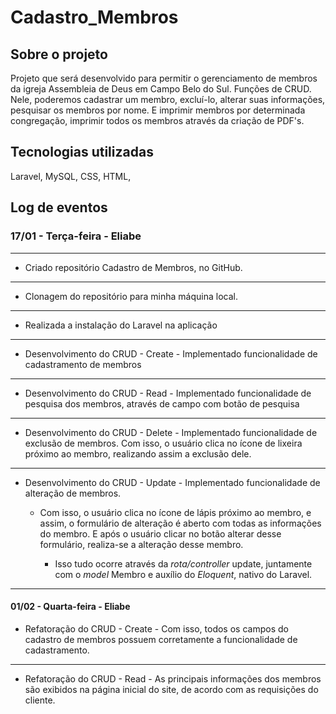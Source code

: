 # Cadastro_Membros

## Sobre o projeto

Projeto que será desenvolvido para permitir o gerenciamento de membros da igreja Assembleia de Deus em Campo Belo do Sul. Funções de CRUD. Nele, poderemos cadastrar um membro, excluí-lo, alterar suas informações, pesquisar os membros por nome. E imprimir membros por determinada congregação, imprimir todos os membros através da criação de PDF's.

## Tecnologias utilizadas

Laravel, MySQL, CSS, HTML,

## Log de eventos

### 17/01 - Terça-feira - Eliabe

----

- Criado repositório Cadastro de Membros, no GitHub.

----

- Clonagem do repositório para minha máquina local.

----

- Realizada a instalação do Laravel na aplicação

----

- Desenvolvimento do CRUD - Create - Implementado funcionalidade de cadastramento de membros

----

- Desenvolvimento do CRUD - Read - Implementado funcionalidade de pesquisa dos membros, através de campo com botão de pesquisa

----

- Desenvolvimento do CRUD - Delete - Implementado funcionalidade de exclusão de membros. Com isso, o usuário clica no ícone de lixeira próximo ao membro, realizando assim a exclusão dele.

----

- Desenvolvimento do CRUD - Update - Implementado funcionalidade de alteração de membros.

  - Com isso, o usuário clica no ícone de lápis próximo ao membro, e assim, o formulário de alteração é aberto com todas as informações do membro. E após o usuário clicar no botão alterar desse formulário, realiza-se a alteração desse membro.

    - Isso tudo ocorre através da _rota/controller_ update, juntamente com o _model_ Membro e auxílio do _Eloquent_, nativo do Laravel.

----

#### 01/02 - Quarta-feira - Eliabe

- Refatoração do CRUD - Create - Com isso, todos os campos do cadastro de membros possuem corretamente a funcionalidade de cadastramento.

----

- Refatoração do CRUD - Read - As principais informações dos membros são exibidos na página inicial do site, de acordo com as requisições do cliente.
